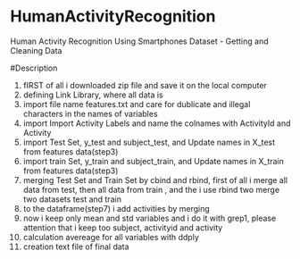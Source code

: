 HumanActivityRecognition
========================

Human Activity Recognition Using Smartphones Dataset - Getting and Cleaning Data

#Description

1. fIRST of all i downloaded zip file and save it on the local computer
2. defining Link Library, where all data is
3. import file name features.txt and care for dublicate and illegal characters in the names of variables
4. import Import Activity Labels and name the colnames with ActivityId and Activity
5. import Test Set, y_test and subject_test, and Update names in X_test from features data(step3)
6. import train Set, y_train and subject_train, and Update names in X_train from features data(step3)
7. merging Test Set and Train Set by cbind and rbind, first of all i merge all data from test, then all data from train , and the i use rbind two merge two datasets test and train
8. to the dataframe(step7) i add activities by merging 
9. now i keep only mean and std variables and i do it with grep1, please attention that i keep too subject, activityid and activity
10. calculation avereage for all variables with ddply
11. creation text file of final data